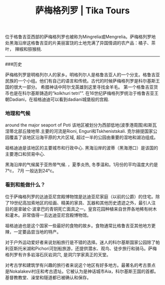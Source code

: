 ﻿---
language: zh
url: regions/samegrelo
heading: 萨梅格列罗
title: 萨梅格列罗 | Tika Tours
country_id: 1
imggrp_id: 17
gallery_id: 17
template: regions
name: 萨梅格列罗
rank: 4
short_descr: Also known as Mingrelia or Mengrelia, the region of Samegrelo is located in Western Georgia on the Black Sea.
latitude: 42.51261083145823
longitude: 41.959897794726544
formatted_address: Samegrelo, Georgia
image_path: /library/regions/samegrelo.jpg
---
<div class="row content-row"><!-- 1211 (1)-->

</div>

<div class="row content-row"><!-- 1212 (2)-->
<div class="col-xs-12"><!-- 1609 -->

位于格鲁吉亚西部的萨梅格列罗也被称为Mingrelia或Mengrelia。萨梅格列罗地处黑海沿岸这格鲁吉亚的片美丽富饶的土地充满了异国情调的农产品：橘子、茶叶， 辣椒和猕猴桃.

</div>

</div>

<div class="row content-row"><!-- 1213 (3)-->
<div class="col-xs-12"><!-- 1610 -->

* * *

</div>

</div>

<div class="row content-row"><!-- 1214 (4)-->
<div class="col-xs-12 col-sm-6 col-md-6"><!-- 1611 -->

###历史


萨梅格列罗是明格列尔人的家乡。明格列尔人是格鲁吉亚人的一个分支。格鲁吉亚民族的一个小组。他们有自己的语言和传统。古代的时候萨梅格列罗是科尔基斯王国的很大一部分。
希腊神话中阿尔戈英雄到这里寻找金羊毛。
第一个格鲁吉亚货币也是在科尔基斯铸造的“kolkhuri tetri””. 在16世纪萨梅格列罗统治于格鲁吉亚王朝Dadiani，在祖格迪迪可以看到dadiani城堡般的宫殿.


### 地理和气候

around the major seaport
of Poti 
该地区被划分为西部低地(波季港周围)和斯瓦涅蒂北部丘陵地带.主要的河流是Rioni, Enguri和Tskhenistskali. 克尔赫提国家公园覆盖了该地区沿海平原的大片区域, 超过一半的公园由重要的湿地和湖泊组成。

祖格迪迪是该地区的主要城市和行政中心. 黑海沿岸的波蒂（黑海港口）是该国的主要港口和贸易中心. 

黑海沿岸的气候属于亚热带气候. ，夏季炎热, 冬季温和。1月份的平均温度大约是7°c， 7月
一般达到24°c。

</div>

<div class="col-xs-12 col-sm-6 col-md-6"><!-- 1612 -->

### 看到和能做什么？

位于萨梅格列罗的达迪亚尼宫殿博物馆是达迪亚尼家庭（以前的公爵）的住宅。除了19世纪高加索地区的绘画、精美的家具、瓦器和其他历史遗迹之外，最引人注目的是拿破仑·波拿巴的青铜死亡面具之一。皇宫花园种植来自世界各地稀有树木和灌木。非常值得一去达迪亚尼宫殿博物馆。

祖格迪迪也是这个国家一些最好的食物的故乡。食物通常比格鲁吉亚其他地方更辣，一定要品尝当地的特产。

对于户外运动爱好者来说划船旅行是不错的选择。迷人的科尔基斯国家公园除了帕利亚斯托米湖和Pichori河划船旅游，还提供潜水、观鸟、徒步旅行和骑马。萨梅格列罗有许多岩溶石灰岩洞穴, 是洞穴学家真正的天堂。

对考古学和建筑学有兴趣的旅行者来说这个地区有好多地方。最著名的考古景点 是Nokalakevi村庄和考古遗址。它被认为是神话城市Aia，科尔基斯王国的首都。基督教教堂、澡堂和隧道都已被确认和保存。



</div>

</div>

